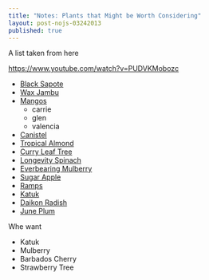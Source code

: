 ```yaml
---
title: "Notes: Plants that Might be Worth Considering"
layout: post-nojs-03242013
published: true
---
```


A list taken from here

https://www.youtube.com/watch?v=PUDVKMobozc

- [Black Sapote](https://en.wikipedia.org/wiki/Diospyros_nigra)
- [Wax Jambu](https://en.wikipedia.org/wiki/Syzygium_samarangense)
- [Mangos](http://www.fruittreesflorida.com/MANGOTREES.html)
  - carrie
  - glen
  - valencia
- [Canistel](https://edis.ifas.ufl.edu/publication/HS299)
- [Tropical Almond](https://duckduckgo.com/?t=ffab&q=tropical+almond&ia=web)
- [Curry Leaf Tree](https://www.gardeningknowhow.com/edible/herbs/curry/growing-curry-leaf.htm)
- [Longevity Spinach](https://www.evergreenseeds.com/longevity-spinach/)
- [Everbearing Mulberry](https://chestnuthilltreefarm.com/shop/everbearing-mulberry/)
- [Sugar Apple](https://en.wikipedia.org/wiki/Sugar-apple)
- [Ramps](https://www.gardeningknowhow.com/edible/vegetables/ramps/grow-wild-leek-ramps.htm)
- [Katuk](https://blogs.ifas.ufl.edu/miamidadeco/2020/06/09/eat-your-landscape/)
- [Daikon Radish](https://gardenerspath.com/plants/vegetables/grow-daikon/)
- [June Plum](https://en.wikipedia.org/wiki/Spondias_dulcis)


Whe want

- Katuk
- Mulberry
- Barbados Cherry
- Strawberry Tree
